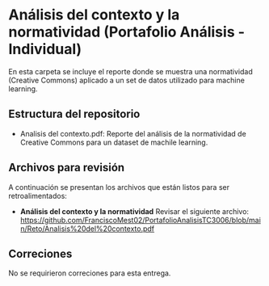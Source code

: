 # **Análisis del contexto y la normatividad (Portafolio Análisis - Individual)**

En esta carpeta se incluye el reporte donde se muestra una normatividad (Creative Commons) aplicado a un set de datos utilizado para machine learning.

## Estructura del repositorio
* Analisis del contexto.pdf: Reporte del análisis de la normatividad de Creative Commons para un dataset de machile learning.

## Archivos para revisión
A continuación se presentan los archivos que están listos para ser retroalimentados: 

* **Análisis del contexto y la normatividad** Revisar el siguiente archivo: https://github.com/FranciscoMest02/PortafolioAnalisisTC3006/blob/main/Reto/Analisis%20del%20contexto.pdf

## Correciones
No se requirieron correciones para esta entrega.
